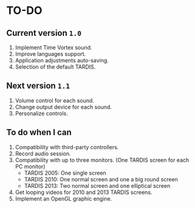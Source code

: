 # TO-DO

## Current version `1.0`
1. Implement Time Vortex sound.
2. Improve languages support.
3. Application adjustments auto-saving.
4. Selection of the default TARDIS.

## Next version `1.1`
1. Volume control for each sound.
2. Change output device for each sound.
3. Personalize controls.

## To do when I can
1. Compatibility with third-party controllers.
2. Record audio session.
3. Compatibility with up to three monitors. (One TARDIS screen for each PC monitor)
	- TARDIS 2005: One single screen
	- TARDIS 2010: One normal screen and one a big round screen
	- TARDIS 2013: Two normal screen and one elliptical screen
4. Get looping videos for 2010 and 2013 TARDIS screens.
5. Implement an OpenGL graphic engine.